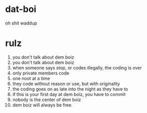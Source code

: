 # dat-boi
oh shit waddup

# rulz

1. you don't talk about dem boiz
2. you don't talk about dem boiz
3. when someone says stop, or codes illegally, the coding is over
4. only private members code
5. one noot at a time
6. they code without reason or use, but with originality
7. the coding goes on as late into the night as they have to
8. if this is your first day at dem boiz, you have to commit
9. nobody is the center of dem boiz
10. dem boiz will always be free.